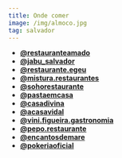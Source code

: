 ```yaml
---
title: Onde comer
image: /img/almoco.jpg
tag: salvador
---
```


- **[@restauranteamado](https://www.instagram.com/restauranteamado/)**
- **[@jabu_salvador](https://www.instagram.com/jabu_salvador/)**
- **[@restaurante.egeu](https://www.instagram.com/restaurante.egeu/)**
- **[@mistura.restaurantes](https://www.instagram.com/mistura.restaurantes/)**
- **[@sohorestaurante](https://www.instagram.com/sohorestaurante/)**
- **[@pastaemcasa](https://www.instagram.com/pastaemcasa/)**
- **[@casadivina](https://www.instagram.com/casadivina/)**
- **[@acasavidal](https://www.instagram.com/acasavidal/)**
- **[@vini.figueira.gastronomia](https://www.instagram.com/vini.figueira.gastronomia/)**
- **[@pepo.restaurante](https://www.instagram.com/pepo.restaurante/)**
- **[@encantosdemare](https://www.instagram.com/encantosdemare/)**
- **[@pokeriaoficial](https://instagram.com/pokeriaoficial?utm_medium=copy_link)**
